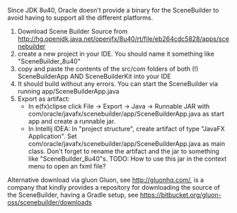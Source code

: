 
Since JDK 8u40, Oracle doesn't provide a binary for the SceneBuilder to avoid having to support all the different platforms.

1. Download Scene Builder Source from http://hg.openjdk.java.net/openjfx/8u40/rt/file/eb264cdc5828/apps/scenebuilder    
2. create a new project in your IDE. You should name it something like "SceneBuilder_8u40"
3. copy and paste the contents of the src/com folders of both (!) SceneBuilderApp AND SceneBuilderKit into your IDE
4. It should build without any errors. You can start the SceneBuilder via running app/SceneBuilderApp.java
5. Export as artifact:
    - In e(fx)clipse click File -> Export -> Java -> Runnable JAR with com/oracle/javafx/scenebuilder/app/SceneBuilderApp.java as start app and create a runnable jar.
    - In Intellij IDEA: In "project structure", create artifact of type "JavaFX Application". Set com/oracle/javafx/scenebuilder/app/SceneBuilderApp.java as main class. Don't forget to rename the artifact and the jar to something like "SceneBuilder_8u40"s.
TODO: How to use this jar in the context menu to open an fxml file?

Alternative download via gluon
Gluon, see http://gluonhq.com/, is a company that kindly provides a repository for downloading the source of the SceneBuilder, having a Gradle setup, see https://bitbucket.org/gluon-oss/scenebuilder/downloads